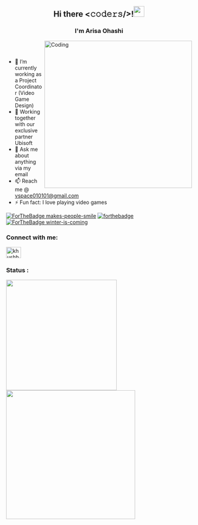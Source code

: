 <h2 align="center">Hi there <𝚌𝚘𝚍𝚎𝚛𝚜/>!<img src="https://github.com/TheDudeThatCode/TheDudeThatCode/blob/master/Assets/Hi.gif" width="29px"></h2>
<h3 align="center">I'm Arisa Ohashi</h3> 

<p align="left"> <img align="right" alt="Coding" width="400" src="https://cdn.dribbble.com/users/2646423/screenshots/5507196/computer.gif"><br><br>

- 🔭 I’m currently working as a Project Coordinator (Video Game Design)
- 👯 Working together with our exclusive partner Ubisoft
- 💬 Ask me about anything via my email
- 📫 Reach me @ vspace010101@gmail.com
- ⚡ Fun fact: I love playing video games

[![ForTheBadge makes-people-smile](http://ForTheBadge.com/images/badges/makes-people-smile.svg)](http://ForTheBadge.com)
[![forthebadge](https://forthebadge.com/images/badges/built-with-love.svg)](https://forthebadge.com)
[![ForTheBadge winter-is-coming](http://ForTheBadge.com/images/badges/winter-is-coming.svg)](http://ForTheBadge.com)

<h3 align="left">Connect with me:</h3>
<p align="left">
<a href="www.linkedin.com/in/arisaOhashi" target="blank"><img align="center" src="https://cdn.jsdelivr.net/npm/simple-icons@3.0.1/icons/linkedin.svg" alt="khushboogoel01" height="30" width="40" /></a>
</p>

<h3 align="left">Status :</h3>
<p><img img align="left" width="300" src="https://github-readme-stats.vercel.app/api/top-langs/?username=VanillaSpace&layout=compact"/></p>
<p><img img align="left" width="350" src="https://github-readme-stats.vercel.app/api?username=VanillaSpace&show_icons=true&locale=en"/></p>

